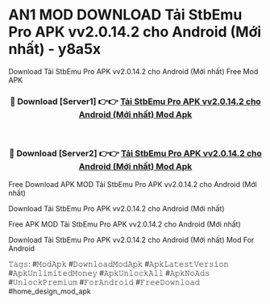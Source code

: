 # AN1 MOD DOWNLOAD Tải StbEmu Pro APK vv2.0.14.2 cho Android (Mới nhất) - y8a5x
Download Tải StbEmu Pro APK vv2.0.14.2 cho Android (Mới nhất) Free Mod APK

<div align="center">
<h3>🔴 Download [Server1] 👉👉 <a href="https://apk-comot.site?title=Tải_StbEmu_Pro_APK_vv2.0.14.2_cho_Android_(Mới_nhất)">Tải StbEmu Pro APK vv2.0.14.2 cho Android (Mới nhất) Mod Apk</a></h3><br>

<h3>🔴 Download [Server2] 👉👉 <a href="https://apk-comot.site?title=Tải_StbEmu_Pro_APK_vv2.0.14.2_cho_Android_(Mới_nhất)">Tải StbEmu Pro APK vv2.0.14.2 cho Android (Mới nhất) Mod Apk</a></h3>
</div>


Free Download APK MOD Tải StbEmu Pro APK vv2.0.14.2 cho Android (Mới nhất)

Download Tải StbEmu Pro APK vv2.0.14.2 cho Android (Mới nhất) 

Free APK MOD Tải StbEmu Pro APK vv2.0.14.2 cho Android (Mới nhất) 

Download Tải StbEmu Pro APK vv2.0.14.2 cho Android (Mới nhất) Mod For Android

𝚃𝚊𝚐𝚜: #𝙼𝚘𝚍𝙰𝚙𝚔 #𝙳𝚘𝚠𝚗𝚕𝚘𝚊𝚍𝙼𝚘𝚍𝙰𝚙𝚔 #𝙰𝚙𝚔𝙻𝚊𝚝𝚎𝚜𝚝𝚅𝚎𝚛𝚜𝚒𝚘𝚗 #𝙰𝚙𝚔𝚄𝚗𝚕𝚒𝚖𝚒𝚝𝚎𝚍𝙼𝚘𝚗𝚎𝚢 #𝙰𝚙𝚔𝚄𝚗𝚕𝚘𝚌𝚔𝙰𝚕𝚕 #𝙰𝚙𝚔𝙽𝚘𝙰𝚍𝚜 #𝚄𝚗𝚕𝚘𝚌𝚔𝙿𝚛𝚎𝚖𝚒𝚞𝚖 #𝙵𝚘𝚛𝙰𝚗𝚍𝚛𝚘𝚒𝚍 #𝙵𝚛𝚎𝚎𝙳𝚘𝚠𝚗𝚕𝚘𝚊𝚍 #home_design_mod_apk